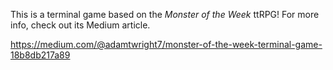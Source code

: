 This is a terminal game based on the *Monster of the Week* ttRPG! For more info, check out its Medium article. 

https://medium.com/@adamtwright7/monster-of-the-week-terminal-game-18b8db217a89
